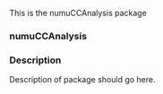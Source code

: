 This is the numuCCAnalysis   package 
### numuCCAnalysis
### Description
Description of package should go here.
